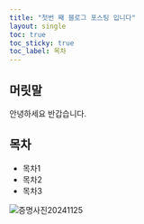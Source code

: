 ```yaml
---
title: "첫번 째 블로그 포스팅 입니다"
layout: single
toc: true
toc_sticky: true
toc_label: 목차
---
```


## 머릿말

안녕하세요 반갑습니다.

## 목차

- 목차1
- 목차2
- 목차3

![증명사진20241125](C:\GitBlog\kkimtaejung.github.io\images\2023-09-26-first\증명사진20241125.jpg)
